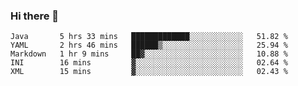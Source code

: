 ### Hi there 👋

<!--
**urzz/urzz** is a ✨ _special_ ✨ repository because its `README.md` (this file) appears on your GitHub profile.

Here are some ideas to get you started:

- 🔭 I’m currently working on ...
- 🌱 I’m currently learning ...
- 👯 I’m looking to collaborate on ...
- 🤔 I’m looking for help with ...
- 💬 Ask me about ...
- 📫 How to reach me: ...
- 😄 Pronouns: ...
- ⚡ Fun fact: ...
-->

<!--START_SECTION:waka-->

```text
Java       5 hrs 33 mins   █████████████░░░░░░░░░░░░   51.82 %
YAML       2 hrs 46 mins   ██████▒░░░░░░░░░░░░░░░░░░   25.94 %
Markdown   1 hr 9 mins     ██▓░░░░░░░░░░░░░░░░░░░░░░   10.88 %
INI        16 mins         ▓░░░░░░░░░░░░░░░░░░░░░░░░   02.64 %
XML        15 mins         ▓░░░░░░░░░░░░░░░░░░░░░░░░   02.43 %
```

<!--END_SECTION:waka-->
